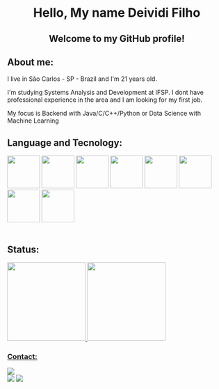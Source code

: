 <div id="header" align="center">
  
# Hello, My name Deividi Filho
</div> 
<div align="center">
  
## Welcome to my GitHub profile! 
</div>

<link rel="stylesheet" href="https://cdn.jsdelivr.net/gh/devicons/devicon@v2.15.1/devicon.min.css">

<div>
  
## About me:
I live in São Carlos - SP - Brazil and I'm 21 years old.
  
I'm studying Systems Analysis and Development at IFSP.
I dont have professional experience in the area and I am looking for my first job.
  
My focus is Backend with Java/C/C++/Python or Data Science with Machine Learning
</div>

<div>
  
## Language and Tecnology:

  
  <img src="https://cdn.jsdelivr.net/gh/devicons/devicon/icons/python/python-original-wordmark.svg" width=75/>
  <img src="https://cdn.jsdelivr.net/gh/devicons/devicon/icons/java/java-plain.svg" width=75 />
  <img src="https://cdn.jsdelivr.net/gh/devicons/devicon/icons/c/c-original.svg" width=75 />
   <img src="https://cdn.jsdelivr.net/gh/devicons/devicon/icons/cplusplus/cplusplus-original.svg" width=75 />       
  <img src="https://cdn.jsdelivr.net/gh/devicons/devicon/icons/kotlin/kotlin-original.svg" width=75 />
  <img src="https://cdn.jsdelivr.net/gh/devicons/devicon/icons/django/django-plain.svg" width=75 />          
  <img src="https://cdn.jsdelivr.net/gh/devicons/devicon/icons/dotnetcore/dotnetcore-plain.svg"  width=75/>         
  <img src="https://cdn.jsdelivr.net/gh/devicons/devicon/icons/mysql/mysql-plain-wordmark.svg" width=75 />
           
</div>
<br>

## Status:
<div>
<div>

<div>
<a href="https://github.com/DeividiFilho">
<img height="180em" src="https://github-readme-stats.vercel.app/api/top-langs/?username=DeividiFilho&layout=compact&langs_count=7&theme=dracula"/>
<img height="180em" src="https://github-readme-stats.vercel.app/api?username=DeividiFilho&show_icons=true&theme=dracula&include_all_commits=true&count_private=true"/>
</div>
  
<div>
  
### Contact:

<a href="https://www.linkedin.com/in/Deividi-Filho" target="_blank"><img src="https://img.shields.io/badge/-LinkedIn-%230077B5?style=for-the-badge&logo=linkedin&logoColor=white" target="_blank"></a>   
<a href = "mailto:contato@deividi.filho@aluno.ifsp.edu.br"><img src="https://img.shields.io/badge/Gmail-D14836?style=for-the-badge&logo=gmail&logoColor=white" target="_blank"></a>
<a href="https://instagram.com/deividi_filho" target="_blank"><img src="https://img.shields.io/badge/-Instagram-%23E4405F?style=for-the-badge&logo=instagram&logoColor=white" target="_blank"></a>
</div> 

  
